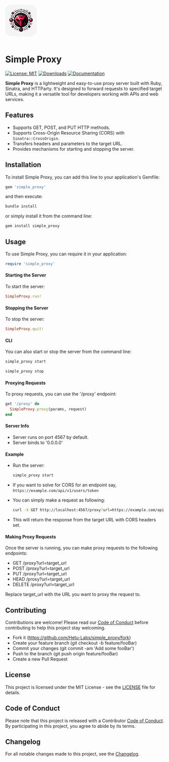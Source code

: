 

<div>
  <img src="./assets/logo.png" alt="Simple Proxy Logo" width="100" style="border-radius: 20px; display:inline; vertical-align: middle;">
</div> <br>

# Simple Proxy
[![License: MIT](https://img.shields.io/badge/License-MIT-yellow.svg)](https://opensource.org/licenses/MIT)
[![Downloads](https://img.shields.io/gem/dt/simple_proxy.svg)](https://rubygems.org/gems/simple_proxy)
[![Documentation](https://img.shields.io/badge/docs-rubydoc.info-blue.svg)](https://rubydoc.info/github/Hetu-Labs/simple_proxy)

**Simple Proxy** is a lightweight and easy-to-use proxy server built with Ruby, Sinatra, and HTTParty. It's designed to forward requests to specified target URLs, making it a versatile tool for developers working with APIs and web services.

## Features

- Supports GET, POST, and PUT HTTP methods.
- Supports Cross-Origin Resource Sharing (CORS) with `Sinatra::CrossOrigin`.
- Transfers headers and parameters to the target URL.
- Provides mechanisms for starting and stopping the server.

## Installation

To install Simple Proxy, you can add this line to your application's Gemfile:

```ruby
gem 'simple_proxy'
```
and then execute:

```bash
bundle install
```

or simply install it from the command line:

```bash
gem install simple_proxy
```

## Usage

To use Simple Proxy, you can require it in your application:

```ruby
require 'simple_proxy'
```

#### Starting the Server
To start the server:

```ruby
SimpleProxy.run!
```

#### Stopping the Server
To stop the server:

```ruby
SimpleProxy.quit!
```

#### CLI
You can also start or stop the server from the command line:

```bash
simple_proxy start
```

```bash
simple_proxy stop
```

#### Proxying Requests
To proxy requests, you can use the '/proxy' endpoint:

```ruby
get '/proxy' do
  SimpleProxy.proxy(params, request)
end
```

#### Server Info
* Server runs on port 4567 by default.
* Server binds to '0.0.0.0'

#### Example
* Run the server:

  ```bash
  simple_proxy start
  ```
* If you want to solve for CORS for an endpoint say, `https://example.com/api/v1/users/token`
* You can simply make a request as following:

  ```bash
  curl -X GET http://localhost:4567/proxy?url=https://example.com/api/v1/users/token
  ```
* This will return the response from the target URL with CORS headers set.

#### Making Proxy Requests
Once the server is running, you can make proxy requests to the following endpoints:

* GET /proxy?url=target_url
* POST /proxy?url=target_url
* PUT /proxy?url=target_url
* HEAD /proxy?url=target_url
* DELETE /proxy?url=target_url

Replace target_url with the URL you want to proxy the request to.

## Contributing
Contributions are welcome! Please read our [Code of Conduct](https://github.com/your_username/simple_proxy/blob/main/CODE_OF_CONDUCT.md) before contributing to help this project stay welcoming.

* Fork it (https://github.com/Hetu-Labs/simple_proxy/fork)
* Create your feature branch (git checkout -b feature/fooBar)
* Commit your changes (git commit -am 'Add some fooBar')
* Push to the branch (git push origin feature/fooBar)
* Create a new Pull Request

## License
This project is licensed under the MIT License - see the [LICENSE](https://github.com/Hetu-Labs/simple_proxy/blob/main/LICENSE.txt) file for details.

## Code of Conduct
Please note that this project is released with a Contributor [Code of Conduct](https://github.com/Hetu-Labs/simple_proxy/blob/main/CODE_OF_CONDUCT.md). By participating in this project, you agree to abide by its terms.

## Changelog
For all notable changes made to this project, see the [Changelog](https://github.com/Hetu-Labs/simple_proxy/blob/main/CHANGELOG.md).
